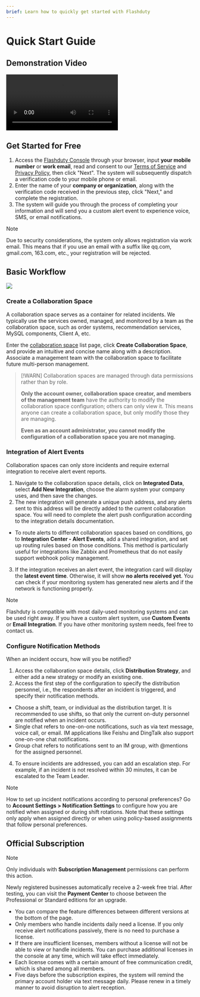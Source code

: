 ```yaml
---
brief: Learn how to quickly get started with Flashduty
---
```


# Quick Start Guide

## Demonstration Video

<video controls src="https://fcdoc.github.io/img/zh/flashduty/start/getting_started/1.mp4"></video>

## Get Started for Free

1. Access the [Flashduty Console](https://console.flashcat.cloud/) through your browser, input **your mobile number** or **work email**, read and consent to our [Terms of Service](/license/user_aggrement) and [Privacy Policy](/license/privacy_policy), then click "Next". The system will subsequently dispatch a verification code to your mobile phone or email.
2. Enter the name of your **company or organization**, along with the verification code received in the previous step, click "Next," and complete the registration.
3. The system will guide you through the process of completing your information and will send you a custom alert event to experience voice, SMS, or email notifications.

> [!NOTE]
> Due to security considerations, the system only allows registration via work email. This means that if you use an email with a suffix like qq.com, gmail.com, 163.com, etc., your registration will be rejected.

## Basic Workflow

![](https://fcdoc.github.io/img/zh/flashduty/start/getting_started/2.avif)

### Create a Collaboration Space

A collaboration space serves as a container for related incidents. We typically use the services owned, managed, and monitored by a team as the collaboration space, such as order systems, recommendation services, MySQL components, Client A, etc.

Enter the [collaboration space](https://console.flashcat.cloud/channel) list page, click **Create Collaboration Space**, and provide an intuitive and concise name along with a description. Associate a management team with the collaboration space to facilitate future multi-person management.

> [!WARN]
> Collaboration spaces are managed through data permissions rather than by role.
>
> **Only the account owner, collaboration space creator, and members of the management team** have the authority to modify the collaboration space configuration; others can only view it. This means anyone can create a collaboration space, but only modify those they are managing.
>
> **Even as an account administrator, you cannot modify the configuration of a collaboration space you are not managing.**

### Integration of Alert Events

Collaboration spaces can only store incidents and require external integration to receive alert event reports.

1. Navigate to the collaboration space details, click on **Integrated Data**, select **Add New Integration**, choose the alarm system your company uses, and then save the changes.
2. The new integration will generate a unique push address, and any alerts sent to this address will be directly added to the current collaboration space. You will need to complete the alert push configuration according to the integration details documentation.

- To route alerts to different collaboration spaces based on conditions, go to **Integration Center - Alert Events**, add a shared integration, and set up routing rules based on those conditions. This method is particularly useful for integrations like Zabbix and Prometheus that do not easily support webhook policy management.

3. If the integration receives an alert event, the integration card will display the **latest event time**. Otherwise, it will show **no alerts received yet**. You can check if your monitoring system has generated new alerts and if the network is functioning properly.

> [!NOTE]
> Flashduty is compatible with most daily-used monitoring systems and can be used right away. If you have a custom alert system, use **Custom Events** or **Email Integration**. If you have other monitoring system needs, feel free to contact us.

### Configure Notification Methods

When an incident occurs, how will you be notified?

1. Access the collaboration space details, click **Distribution Strategy**, and either add a new strategy or modify an existing one.
2. Access the first step of the configuration to specify the distribution personnel, i.e., the respondents after an incident is triggered, and specify their notification methods.
- Choose a shift, team, or individual as the distribution target. It is recommended to use shifts, so that only the current on-duty personnel are notified when an incident occurs.
- Single chat refers to one-on-one notifications, such as via text message, voice call, or email. IM applications like Feishu and DingTalk also support one-on-one chat notifications.
- Group chat refers to notifications sent to an IM group, with @mentions for the assigned personnel.
4. To ensure incidents are addressed, you can add an escalation step. For example, if an incident is not resolved within 30 minutes, it can be escalated to the Team Leader.

> [!NOTE]
> How to set up incident notifications according to personal preferences?
> Go to **Account Settings > Notification Settings** to configure how you are notified when assigned or during shift rotations. Note that these settings only apply when assigned directly or when using policy-based assignments that follow personal preferences.

## Official Subscription

> [!NOTE]
> Only individuals with **Subscription Management** permissions can perform this action.

Newly registered businesses automatically receive a 2-week free trial. After testing, you can visit the **Payment Center** to choose between the Professional or Standard editions for an upgrade.

- You can compare the feature differences between different versions at the bottom of the page.
- Only members who handle incidents daily need a license. If you only receive alert notifications passively, there is no need to purchase a license.
- If there are insufficient licenses, members without a license will not be able to view or handle incidents. You can purchase additional licenses in the console at any time, which will take effect immediately.
- Each license comes with a certain amount of free communication credit, which is shared among all members.
- Five days before the subscription expires, the system will remind the primary account holder via text message daily. Please renew in a timely manner to avoid disruption to alert reception.